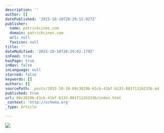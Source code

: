 ```yaml
---
description: ''
author: []
datePublished: '2015-10-10T20:29:12.927Z'
publisher:
  name: patrickcines.com
  domain: patrickcines.com
  url: null
  favicon: null
title: ''
dateModified: '2015-10-10T20:29:02.179Z'
inFeed: true
hasPage: true
inNav: false
inLanguage: null
starred: false
keywords: []
authors: []
sourcePath: _posts/2015-10-10-09c3829b-61cb-41bf-b133-081f1126233b.md
published: true
url: 09c3829b-61cb-41bf-b133-081f1126233b/index.html
_context: 'http://schema.org'
_type: Article

---
```

![](http://patrickcines.com/wp-content/uploads/2015/02/DSCF1408.jpg)